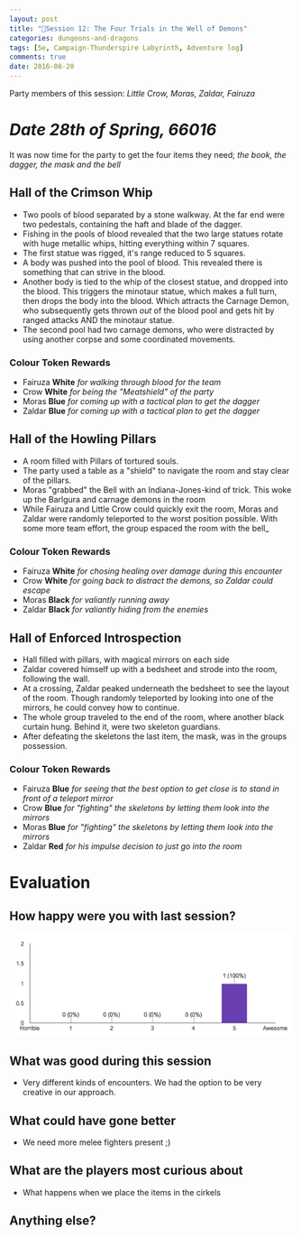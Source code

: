 ```yaml
---
layout: post
title: "🐲Session 12: The Four Trials in the Well of Demons"
categories: dungeons-and-dragons
tags: [5e, Campaign-Thunderspire Labyrinth, Adventure log]
comments: true
date: 2016-08-20
---
```


Party members of this session: _Little Crow, Moras, Zaldar, Fairuza_

# _**Date** 28th of Spring, 66016_

It was now time for the party to get the four items they need; _the book, the dagger, the mask and the bell_

## Hall of the Crimson Whip

- Two pools of blood separated by a stone walkway. At the far end were two pedestals, containing the haft and blade of the dagger.
- Fishing in the pools of blood revealed that the two large statues rotate with huge metallic whips, hitting everything within 7 squares.
- The first statue was rigged, it's range reduced to 5 squares.
- A body was pushed into the pool of blood. This revealed there is something that can strive in the blood.
- Another body is tied to the whip of the closest statue, and dropped into the blood. This triggers the minotaur statue, which makes a full turn, then drops the body into the blood. Which attracts the Carnage Demon, who subsequently gets thrown _out_ of the blood pool and gets hit by ranged attacks AND the minotaur statue.
- The second pool had two carnage demons, who were distracted by using another corpse and some coordinated movements.

### Colour Token Rewards

- Fairuza **White** _for walking through blood for the team_
- Crow **White** _for being the "Meatshield" of the party_
- Moras **Blue** _for coming up with a tactical plan to get the dagger_
- Zaldar **Blue** _for coming up with a tactical plan to get the dagger_


## Hall of the Howling Pillars

- A room filled with Pillars of tortured souls.
- The party used a table as a "shield" to navigate the room and stay clear of the pillars.
- Moras "grabbed" the Bell with an Indiana-Jones-kind of trick. This woke up the Barlgura and carnage demons in the room
- While Fairuza and Little Crow could quickly exit the room, Moras and Zaldar were randomly teleported to the worst position possible. With some more team effort, the group espaced the room with the bell_

### Colour Token Rewards

- Fairuza **White** _for chosing healing over damage during this encounter_
- Crow **White** _for going back to distract the demons, so Zaldar could escape_
- Moras **Black** _for valiantly running away_
- Zaldar **Black** _for valiantly hiding from the enemies_

## Hall of Enforced Introspection

- Hall filled with pillars, with magical mirrors on each side
- Zaldar covered himself up with a bedsheet and strode into the room, following the wall.
- At a crossing, Zaldar peaked underneath the bedsheet to see the layout of the room. Though randomly teleported by looking into one of the mirrors, he could convey how to continue.
- The whole group traveled to the end of the room, where another black curtain hung. Behind it, were two skeleton guardians.
- After defeating the skeletons the last item, the mask, was in the groups possession.

### Colour Token Rewards

- Fairuza **Blue** _for seeing that the best option to get close is to stand in front of a teleport mirror_
- Crow **Blue** _for "fighting" the skeletons by letting them look into the mirrors_
- Moras **Blue** _for "fighting" the skeletons by letting them look into the mirrors_
- Zaldar **Red** _for his impulse decision to just go into the room_

# Evaluation

## How happy were you with last session?

![Image of the happiness](/img/dnd/happiness/session12.png)

## What was good during this session

- Very different kinds of encounters. We had the option to be very creative in our approach.

## What could have gone better

- We need more melee fighters present ;)

## What are the players most curious about

- What happens when we place the items in the cirkels

## Anything else?

